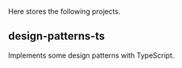 Here stores the following projects. 

## design-patterns-ts ## 
Implements some design patterns with TypeScript.
